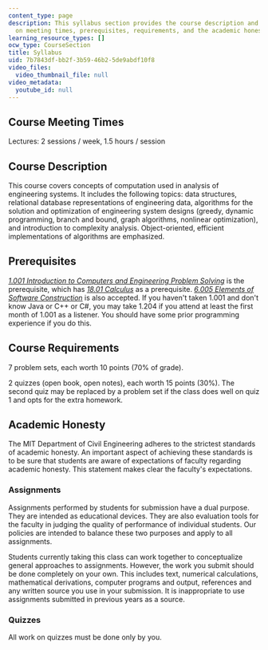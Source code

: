 ```yaml
---
content_type: page
description: This syllabus section provides the course description and information
  on meeting times, prerequisites, requirements, and the academic honesty policy.
learning_resource_types: []
ocw_type: CourseSection
title: Syllabus
uid: 7b7843df-bb2f-3b59-46b2-5de9abdf10f8
video_files:
  video_thumbnail_file: null
video_metadata:
  youtube_id: null
---
```


Course Meeting Times
--------------------

Lectures: 2 sessions / week, 1.5 hours / session

Course Description
------------------

This course covers concepts of computation used in analysis of engineering systems. It includes the following topics: data structures, relational database representations of engineering data, algorithms for the solution and optimization of engineering system designs (greedy, dynamic programming, branch and bound, graph algorithms, nonlinear optimization), and introduction to complexity analysis. Object-oriented, efficient implementations of algorithms are emphasized.

Prerequisites
-------------

[_1.001 Introduction to Computers and Engineering Problem Solving_](/courses/1-00-introduction-to-computers-and-engineering-problem-solving-spring-2012) is the prerequisite, which has [_18.01 Calculus_](/courses/18-01-single-variable-calculus-fall-2006) as a prerequisite. [_6.005 Elements of Software Construction_](/courses/6-005-elements-of-software-construction-fall-2008) is also accepted. If you haven't taken 1.001 and don't know Java or C++ or C#, you may take 1.204 if you attend at least the first month of 1.001 as a listener. You should have some prior programming experience if you do this.

Course Requirements
-------------------

7 problem sets, each worth 10 points (70% of grade).

2 quizzes (open book, open notes), each worth 15 points (30%). The second quiz may be replaced by a problem set if the class does well on quiz 1 and opts for the extra homework.

Academic Honesty
----------------

The MIT Department of Civil Engineering adheres to the strictest standards of academic honesty. An important aspect of achieving these standards is to be sure that students are aware of expectations of faculty regarding academic honesty. This statement makes clear the faculty's expectations.

### Assignments

Assignments performed by students for submission have a dual purpose. They are intended as educational devices. They are also evaluation tools for the faculty in judging the quality of performance of individual students. Our policies are intended to balance these two purposes and apply to all assignments.

Students currently taking this class can work together to conceptualize general approaches to assignments. However, the work you submit should be done completely on your own. This includes text, numerical calculations, mathematical derivations, computer programs and output, references and any written source you use in your submission. It is inappropriate to use assignments submitted in previous years as a source.

### Quizzes

All work on quizzes must be done only by you.